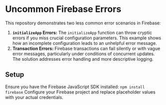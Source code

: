 # Uncommon Firebase Errors

This repository demonstrates two less common error scenarios in Firebase:

1. **`initializeApp` Errors:**  The `initializeApp` function can throw cryptic errors if you miss crucial configuration parameters.  This example shows how an incomplete configuration leads to an unhelpful error message.
2. **Transaction Errors:** Firebase transactions can fail silently or with vague error messages, particularly under conditions of concurrent updates. The solution addresses error handling and more descriptive logging.

## Setup

Ensure you have the Firebase JavaScript SDK installed: `npm install firebase`
Configure your Firebase project and replace placeholder values with your actual credentials.